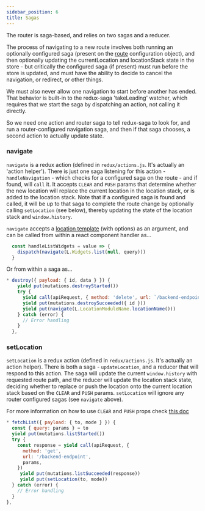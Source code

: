 ```yaml
---
sidebar_position: 6
title: Sagas
---
```


The router is saga-based, and relies on two sagas and a reducer.

The process of navigating to a new route involves both running an optionally configured saga (present on the [route](/docs/routes) configuration object), and then optionally updating the currentLocation and locationStack state in the store - but critically the configured saga (if present) must run before the store is updated, and must have the ability to decide to cancel the navigation, or redirect, or other things. 

We must also never allow one navigation to start before another has ended.  That behavior is built-in to the redux-saga 'takeLeading' watcher, which requires that we start the saga by dispatching an action, not calling it directly.

So we need one action and router saga to tell redux-saga to look for, and run a router-configured navigation saga, and then if that saga chooses, a second action to actually update state.

### navigate

`navigate` is a redux action (defined in `redux/actions.js`. It's actually an 'action helper'). There is just one saga listening for this action - `handleNavigation` - which checks for a configured saga on the route - and if found, will `call` it. It accepts `CLEAR` and `PUSH` params that determine whether the new location will replace the current location in the location stack, or is added to the location stack. Note that if a configured saga is found and called, it will be up to that saga to complete the route change by optionally calling `setLocation` (see below), thereby updating the state of the location stack and `window.history`.

`navigate` accepts a [location template](/docs/locations) (with options) as an argument, and can be called from within a react component handler as...

```js
  const handleListWidgets = value => {
    dispatch(navigate(L.Widgets.list(null, query)))
  }
```

Or from within a saga as...

```js
* destroy({ payload: { id, data } }) {
    yield put(mutations.destroyStarted())
    try {
      yield call(apiRequest, { method: 'delete', url: `/backend-endpoint/${id}` })
      yield put(mutations.destroySucceeded({ id }))
      yield put(navigate(L.LocationModuleName.locationName()))
    } catch (error) {
      // Error handling
    }
  },
```

### setLocation

`setLocation` is a redux action (defined in `redux/actions.js`. It's actually an action helper). There is both a saga - `updateLocation`, and a reducer that will respond to this action. The saga will update the current `window.history` with requested route path, and the reducer will update the location stack state, deciding whether to replace or push the location onto the current location stack based on the `CLEAR` and `PUSH` params. `setLocation` will ignore any router configured sagas (see `navigate` above). 

For more information on how to use `CLEAR` and `PUSH` props check [this doc](/docs/components)

```js
* fetchList({ payload: { to, mode } }) {
  const { query: params } = to
  yield put(mutations.listStarted())
  try {
    const response = yield call(apiRequest, {
      method: 'get',
      url: '/backend-endpoint',
      params,
    })
     yield put(mutations.listSucceeded(response))
     yield put(setLocation(to, mode))
  } catch (error) {
    // Error handling
  }
},
```




